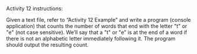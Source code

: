 Activity 12 instructions:

Given a text file, refer to “Activity 12 Example” and write a program (console application) that counts the number of words
that end with the letter "t" or "e" (not case sensitive).
We’ll say that a "t" or "e" is at the end of a word if there is not an alphabetic letter immediately following it.
The program should output the resulting count.
